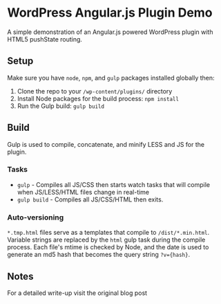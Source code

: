 # WordPress Angular.js Plugin Demo

A simple demonstration of an Angular.js powered WordPress plugin with HTML5 pushState routing.

## Setup

Make sure you have `node`, `npm`, and `gulp` packages installed globally then:

1. Clone the repo to your `/wp-content/plugins/` directory
2. Install Node packages for the build process: `npm install`
3. Run the Gulp build: `gulp build`

## Build

Gulp is used to compile, concatenate, and minify LESS and JS for the plugin.

### Tasks

* `gulp` - Compiles all JS/CSS then starts watch tasks that will compile when JS/LESS/HTML files change in real-time
* `gulp build` - Compiles all JS/CSS/HTML then exits.

### Auto-versioning

`*.tmp.html` files serve as a templates that compile to `/dist/*.min.html`. Variable strings are replaced by the `html` gulp task during the compile process. Each file's mtime is checked by Node, and the date is used to generate an md5 hash that becomes the query string `?v={hash}`.

## Notes

For a detailed write-up visit the original blog post

